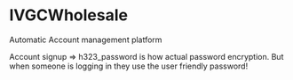 IVGCWholesale
=============

Automatic Account management platform

Account signup => h323_password is how actual password encryption. But when someone is logging in
they use the user friendly password!
